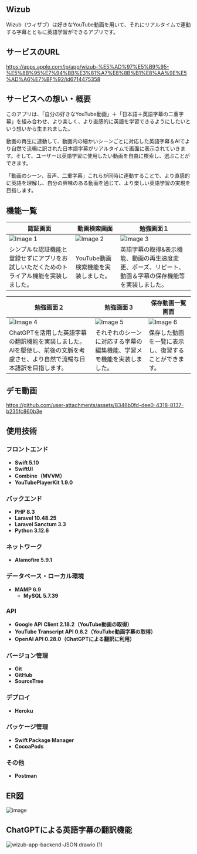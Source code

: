 ## Wizub

Wizub（ウィザブ）は好きなYouTube動画を用いて、それにリアルタイムで連動する字幕とともに英語学習ができるアプリです。

## サービスのURL

https://apps.apple.com/jp/app/wizub-%E5%AD%97%E5%B9%95-%E5%8B%95%E7%94%BB%E3%81%A7%E8%8B%B1%E8%AA%9E%E5%AD%A6%E7%BF%92/id6714475358

## サービスへの想い・概要

このアプリは、「自分の好きなYouTube動画」＋「日本語＋英語字幕の二重字幕」を組み合わせ、より楽しく、より直感的に英語を学習できるようにしたいという想いから生まれました。

動画の再生に連動して、動画内の細かいシーンごとに対応した英語字幕＆AIでより自然で流暢に訳された日本語字幕がリアルタイムで画面に表示されていきます。そして、ユーザーは英語学習に使用したい動画を自由に検索し、選ぶことができます。

「動画のシーン、音声、二重字幕」これらが同時に連動することで、より直感的に英語を理解し、自分の興味のある動画を通じて、より楽しい英語学習の実現を目指します。
## 機能一覧

| **認証画面**                                                                                   | **動画検索画面**                                                                                   | **勉強画面１**                                                                                   |
|--------------------------------------------------------------------------------------------------|------------------------------------------------------------------------------------------------|------------------------------------------------------------------------------------------------|
| ![Image 1](https://github.com/user-attachments/assets/805c9c26-e314-4bc6-9d7f-ab54e2b489c0)      | ![Image 2](https://github.com/user-attachments/assets/4ba8339a-188d-4702-9ffd-ac046a7dfd12)      | ![Image 3](https://github.com/user-attachments/assets/6ae602e1-133b-4425-8cd4-8321304383ce)      |
| シンプルな認証機能と登録せずにアプリをお試しいただくためのトライアル機能を実装しました。| YouTube動画検索機能を実装しました。| 英語字幕の取得&表示機能、動画の再生速度変更、ポーズ、リピート、動画＆字幕の保存機能等を実装しました。|

| **勉強画面２**                                                                                   | **勉強画面３**                                                                           | **保存動画一覧画面**                                                                             |
|------------------------------------------------------------------------------------------------|------------------------------------------------------------------------------------------------|------------------------------------------------------------------------------------------------|
| ![Image 4](https://github.com/user-attachments/assets/2020b344-7331-43d9-814e-51adab75f9b5)      | ![Image 5](https://github.com/user-attachments/assets/e7e69fa3-77ab-4989-b62d-6a68b0e59c14)    | ![Image 6](https://github.com/user-attachments/assets/b9c59ac6-da32-408c-8d4f-3c4e310b1782)    |
| ChatGPTを活用した英語字幕の翻訳機能を実装しました。AIを駆使し、前後の文脈を考慮させ、より自然で流暢な日本語訳を目指します。| それぞれのシーンに対応する字幕の編集機能、学習メモ機能を実装しました。| 保存した動画を一覧に表示し、復習することができます。|

## デモ動画

https://github.com/user-attachments/assets/8346b0fd-dee0-4318-8137-b235fc860b3e

## 使用技術

### **フロントエンド**

- **Swift 5.10**
- **SwiftUI**
- **Combine（MVVM）**
- **YouTubePlayerKit 1.9.0**

### **バックエンド**

- **PHP 8.3**
- **Laravel 10.48.25**
- **Laravel Sanctum 3.3**
- **Python 3.12.6**

### **ネットワーク**

- **Alamofire 5.9.1**

### **データベース・ローカル環境**

- **MAMP 6.9**
    - **MySQL 5.7.39**

### **API**

- **Google API Client 2.18.2（YouTube動画の取得）**
- **YouTube Transcript API 0.6.2（YouTube動画字幕の取得）**
- **OpenAI API 0.28.0（ChatGPTによる翻訳に利用）**

### **バージョン管理**

- **Git**
- **GitHub**
- **SourceTree**

### **デプロイ**

- **Heroku**

### **パッケージ管理**

- **Swift Package Manager**
- **CocoaPods**

### その他

- **Postman**

## ER図

![image](https://github.com/user-attachments/assets/3570a9d5-04b3-4eaf-a9ee-fd5ae7ca1679)

## ChatGPTによる英語字幕の翻訳機能

![wizub-app-backend-JSON drawio (1)](https://github.com/user-attachments/assets/aa8d3e1b-f12b-466f-bb9b-1cc661a42ead)
